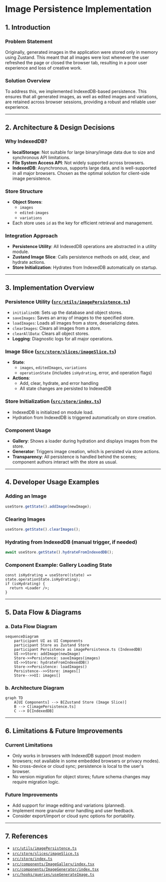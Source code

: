 # Image Persistence Implementation

## 1. Introduction

### Problem Statement
Originally, generated images in the application were stored only in memory using Zustand. This meant that all images were lost whenever the user refreshed the page or closed the browser tab, resulting in a poor user experience and loss of creative work.

### Solution Overview
To address this, we implemented IndexedDB-based persistence. This ensures that all generated images, as well as edited images and variations, are retained across browser sessions, providing a robust and reliable user experience.

---

## 2. Architecture & Design Decisions

### Why IndexedDB?
- **localStorage**: Not suitable for large binary/image data due to size and synchronous API limitations.
- **File System Access API**: Not widely supported across browsers.
- **IndexedDB**: Asynchronous, supports large data, and is well-supported in all major browsers. Chosen as the optimal solution for client-side image persistence.

### Store Structure
- **Object Stores**:  
  - `images`  
  - `edited-images`  
  - `variations`  
- Each store uses `id` as the key for efficient retrieval and management.

### Integration Approach
- **Persistence Utility**: All IndexedDB operations are abstracted in a utility module.
- **Zustand Image Slice**: Calls persistence methods on add, clear, and hydrate actions.
- **Store Initialization**: Hydrates from IndexedDB automatically on startup.

---

## 3. Implementation Overview

### Persistence Utility ([`src/utils/imagePersistence.ts`](src/utils/imagePersistence.ts:1))
- `initializeDB`: Sets up the database and object stores.
- `saveImages`: Saves an array of images to the specified store.
- `loadImages`: Loads all images from a store, deserializing dates.
- `clearImages`: Clears all images from a store.
- `clearAllData`: Clears all object stores.
- **Logging**: Diagnostic logs for all major operations.

### Image Slice ([`src/store/slices/imageSlice.ts`](src/store/slices/imageSlice.ts:1))
- **State**:  
  - `images`, `editedImages`, `variations`
  - `operationState` (includes `isHydrating`, error, and operation flags)
- **Actions**:  
  - Add, clear, hydrate, and error handling
  - All state changes are persisted to IndexedDB

### Store Initialization ([`src/store/index.ts`](src/store/index.ts:1))
- IndexedDB is initialized on module load.
- Hydration from IndexedDB is triggered automatically on store creation.

### Component Usage
- **Gallery**: Shows a loader during hydration and displays images from the store.
- **Generator**: Triggers image creation, which is persisted via store actions.
- **Transparency**: All persistence is handled behind the scenes; component authors interact with the store as usual.

---

## 4. Developer Usage Examples

### Adding an Image
```ts
useStore.getState().addImage(newImage);
```

### Clearing Images
```ts
useStore.getState().clearImages();
```

### Hydrating from IndexedDB (manual trigger, if needed)
```ts
await useStore.getState().hydrateFromIndexedDB();
```

### Component Example: Gallery Loading State
```tsx
const isHydrating = useStore((state) => state.operationState.isHydrating);
if (isHydrating) {
  return <Loader />;
}
```

---

## 5. Data Flow & Diagrams

### a. Data Flow Diagram

```mermaid
sequenceDiagram
    participant UI as UI Components
    participant Store as Zustand Store
    participant Persistence as imagePersistence.ts (IndexedDB)
    UI->>Store: addImage(newImage)
    Store->>Persistence: saveImages(images)
    UI->>Store: hydrateFromIndexedDB()
    Store->>Persistence: loadImages()
    Persistence-->>Store: images[]
    Store-->>UI: images[]
```

### b. Architecture Diagram

```mermaid
graph TD
    A[UI Components] --> B[Zustand Store (Image Slice)]
    B --> C[imagePersistence.ts]
    C --> D[IndexedDB]
```

---

## 6. Limitations & Future Improvements

### Current Limitations
- Only works in browsers with IndexedDB support (most modern browsers; not available in some embedded browsers or privacy modes).
- No cross-device or cloud sync; persistence is local to the user's browser.
- No version migration for object stores; future schema changes may require migration logic.

### Future Improvements
- Add support for image editing and variations (planned).
- Implement more granular error handling and user feedback.
- Consider export/import or cloud sync options for portability.

---

## 7. References

- [`src/utils/imagePersistence.ts`](src/utils/imagePersistence.ts:1)
- [`src/store/slices/imageSlice.ts`](src/store/slices/imageSlice.ts:1)
- [`src/store/index.ts`](src/store/index.ts:1)
- [`src/components/ImageGallery/index.tsx`](src/components/ImageGallery/index.tsx:1)
- [`src/components/ImageGenerator/index.tsx`](src/components/ImageGenerator/index.tsx:1)
- [`src/hooks/queries/useGenerateImage.ts`](src/hooks/queries/useGenerateImage.ts:1)